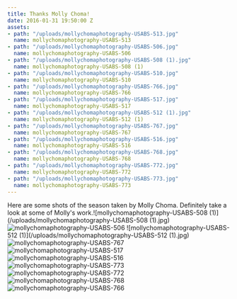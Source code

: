 ```yaml
---
title: Thanks Molly Choma!
date: 2016-01-31 19:50:00 Z
assets:
- path: "/uploads/mollychomaphotography-USABS-513.jpg"
  name: mollychomaphotography-USABS-513
- path: "/uploads/mollychomaphotography-USABS-506.jpg"
  name: mollychomaphotography-USABS-506
- path: "/uploads/mollychomaphotography-USABS-508 (1).jpg"
  name: mollychomaphotography-USABS-508 (1)
- path: "/uploads/mollychomaphotography-USABS-510.jpg"
  name: mollychomaphotography-USABS-510
- path: "/uploads/mollychomaphotography-USABS-766.jpg"
  name: mollychomaphotography-USABS-766
- path: "/uploads/mollychomaphotography-USABS-517.jpg"
  name: mollychomaphotography-USABS-517
- path: "/uploads/mollychomaphotography-USABS-512 (1).jpg"
  name: mollychomaphotography-USABS-512 (1)
- path: "/uploads/mollychomaphotography-USABS-767.jpg"
  name: mollychomaphotography-USABS-767
- path: "/uploads/mollychomaphotography-USABS-516.jpg"
  name: mollychomaphotography-USABS-516
- path: "/uploads/mollychomaphotography-USABS-768.jpg"
  name: mollychomaphotography-USABS-768
- path: "/uploads/mollychomaphotography-USABS-772.jpg"
  name: mollychomaphotography-USABS-772
- path: "/uploads/mollychomaphotography-USABS-773.jpg"
  name: mollychomaphotography-USABS-773
---
```


Here are some shots of the season taken by Molly Choma. Definitely take a look at some of Molly's work.[](http://mollychoma.com)![mollychomaphotography-USABS-508 (1)](/uploads/mollychomaphotography-USABS-508 (1).jpg) ![mollychomaphotography-USABS-506](/uploads/mollychomaphotography-USABS-506.jpg) ![mollychomaphotography-USABS-512 (1)](/uploads/mollychomaphotography-USABS-512 (1).jpg) ![mollychomaphotography-USABS-767](/uploads/mollychomaphotography-USABS-767.jpg) ![mollychomaphotography-USABS-517](/uploads/mollychomaphotography-USABS-517.jpg) ![mollychomaphotography-USABS-516](/uploads/mollychomaphotography-USABS-516.jpg) ![mollychomaphotography-USABS-773](/uploads/mollychomaphotography-USABS-773.jpg) ![mollychomaphotography-USABS-772](/uploads/mollychomaphotography-USABS-772.jpg) ![mollychomaphotography-USABS-768](/uploads/mollychomaphotography-USABS-768.jpg) ![mollychomaphotography-USABS-766](/uploads/mollychomaphotography-USABS-766.jpg) 
